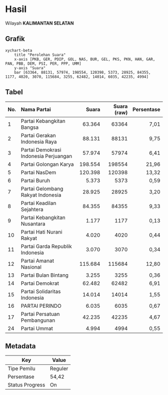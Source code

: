 # Hasil

Wilayah **KALIMANTAN SELATAN**

## Grafik

```mermaid
xychart-beta
    title "Perolehan Suara"
    x-axis [PKB, GER, PDIP, GOL, NAS, BUR, GEL, PKS, PKN, HAN, GAR, PAN, PBB, DEM, PSI, PER, PPP, UMM]
    y-axis "Suara"
    bar [63364, 88131, 57974, 198554, 120398, 5373, 28925, 84355, 1177, 4020, 3070, 115684, 3255, 62482, 14014, 6035, 42235, 4994]
```

## Tabel

| No. | Nama Partai                           | Suara   | Suara (raw) | Persentase |
|:--- |:------------------------------------- | -------:| -----------:| ----------:|
| 1   | Partai Kebangkitan Bangsa             | 63.364  | 63364       | 7,01       |
| 2   | Partai Gerakan Indonesia Raya         | 88.131  | 88131       | 9,75       |
| 3   | Partai Demokrasi Indonesia Perjuangan | 57.974  | 57974       | 6,41       |
| 4   | Partai Golongan Karya                 | 198.554 | 198554      | 21,96      |
| 5   | Partai NasDem                         | 120.398 | 120398      | 13,32      |
| 6   | Partai Buruh                          | 5.373   | 5373        | 0,59       |
| 7   | Partai Gelombang Rakyat Indonesia     | 28.925  | 28925       | 3,20       |
| 8   | Partai Keadilan Sejahtera             | 84.355  | 84355       | 9,33       |
| 9   | Partai Kebangkitan Nusantara          | 1.177   | 1177        | 0,13       |
| 10  | Partai Hati Nurani Rakyat             | 4.020   | 4020        | 0,44       |
| 11  | Partai Garda Republik Indonesia       | 3.070   | 3070        | 0,34       |
| 12  | Partai Amanat Nasional                | 115.684 | 115684      | 12,80      |
| 13  | Partai Bulan Bintang                  | 3.255   | 3255        | 0,36       |
| 14  | Partai Demokrat                       | 62.482  | 62482       | 6,91       |
| 15  | Partai Solidaritas Indonesia          | 14.014  | 14014       | 1,55       |
| 16  | PARTAI PERINDO                        | 6.035   | 6035        | 0,67       |
| 17  | Partai Persatuan Pembangunan          | 42.235  | 42235       | 4,67       |
| 24  | Partai Ummat                          | 4.994   | 4994        | 0,55       |


## Metadata

| Key             | Value   |
| --------------- | ------- |
| Tipe Pemilu     | Reguler |
| Persentase      | 54,42   |
| Status Progress | On      |



